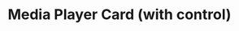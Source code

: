 ---
title: Media Player Card (with control)
name: card_media_player_with_control
category: card
explanation: "This is the second `media-player-card`, in contrast to the first one above, it shows the cover art from your media player."
image_path: "/assets/images/card_media_player_with_art.png"
internal: false
generator_install: true
generator_example: true
generator_button: true
variables:
  - name: entity
    type: entry
    example: media_player.livingroom_shield
    required: true 
    explanation: "The media-player entity"
  - name: name
    type: entry
    example: Livingroom Nvidia Shield
    required: true 
    explanation: "Name to display for your media-player"
yaml: |-
  - type: 'custom:button-card'
    template: card_media_player_with_control
    entity: media_player.livingroom_shield
    name: Livingroom Nvidia Shield
ui: |-
  type: 'custom:button-card'
  template: card_media_player_with_control
  entity: media_player.livingroom_shield
  name: Livingroom Nvidia Shield
code: |-
  card_media_player_with_control:
    template:
      - icon_info_bg
      - ulm_language_variables
    icon: |
      [[[
          var icon = 'mdi:speaker';
          if(entity.attributes.app_name){
            var app = entity.attributes.app_name.toLowerCase();
            if(app == 'spotify'){
              var icon = 'mdi:spotify';
            } else if(app == 'google podcasts'){
              var icon = 'mdi:google-podcast';
            } else if(app == 'plex'){
              var icon = 'mdi:plex';
            } else if(app == 'soundcloud'){
              var icon = 'mdi:soundcloud';
            } else if(app == 'youtube music'){
              var icon = 'mdi:youtube';
            } else if (app == 'oto music'){
              var icon = 'mdi:music-circle';
            }
          }
          return icon;
      ]]]
    label: |
      [[[ 
          if (entity.state == 'off'){
            return variables.ulm_off;
          } else {
            return variables.ulm_on;
          }
      ]]]
    state:
      - operator: template
        value: "[[[ return entity.state != 'off' ]]]"
        name: "[[[ return states[entity.entity_id].attributes.media_title; ]]]"
        label: |
          [[[ 
              var label = variables.ulm_on;
              if(states[entity.entity_id].attributes.media_album_name){
                var label = states[entity.entity_id].attributes.media_album_name;
              }
              return label;
          ]]]
        styles:
          label: 
            - color: white
            - filter: opacity(100%)
          img_cell:
            - background-color: 'rgba(var(--color-theme),0.0)'
          icon:
            - color: white
          name:
            - color: white
    styles:
      label:
        - opacity: '0.6'
      icon:
        - color: 'rgba(var(--color-theme),0.2)'
      img_cell:
        - background-color: 'rgba(var(--color-theme),0.05)'
      card:
        - background-blend-mode: multiply
        - background: "[[[ return states[entity.entity_id].attributes.entity_picture != null ? 'center / cover url(' + states[entity.entity_id].attributes.entity_picture + ') rgba(0, 0, 0, 0.15)' : '' ]]]"
---